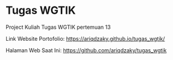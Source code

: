 # Tugas WGTIK
Project Kuliah Tugas WGTIK pertemuan 13

Link Website Portofolio:
https://ariqdzaky.github.io/tugas_wgtik/

Halaman Web Saat Ini:
https://github.com/ariqdzaky/tugas_wgtik
